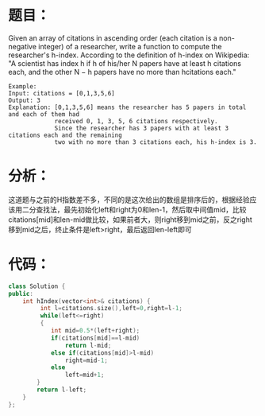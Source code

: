 题目：
==
Given an array of citations in ascending order (each citation is a non-negative integer) of a researcher, write a function to compute the researcher's h-index.
According to the definition of h-index on Wikipedia: "A scientist has index h if h of his/her N papers have at least h citations each, and the other N − h papers have no more than hcitations each." 
```
Example:
Input: citations = [0,1,3,5,6]
Output: 3 
Explanation: [0,1,3,5,6] means the researcher has 5 papers in total and each of them had 
             received 0, 1, 3, 5, 6 citations respectively. 
             Since the researcher has 3 papers with at least 3 citations each and the remaining 
             two with no more than 3 citations each, his h-index is 3.
```
分析：
==
这道题与之前的H指数差不多，不同的是这次给出的数组是排序后的，根据经验应该用二分查找法，最先初始化left和right为0和len-1，然后取中间值mid，比较citations[mid]和len-mid做比较，如果前者大，则right移到mid之前，反之right移到mid之后，终止条件是left>right，最后返回len-left即可

代码：
==
```C++
class Solution {
public:
    int hIndex(vector<int>& citations) {
         int l=citations.size(),left=0,right=l-1;
         while(left<=right) 
         {
            int mid=0.5*(left+right);
            if(citations[mid]==l-mid) 
                return l-mid;
            else if(citations[mid]>l-mid) 
                right=mid-1;
            else 
                left=mid+1;
        }
        return l-left;
    }
};
```
